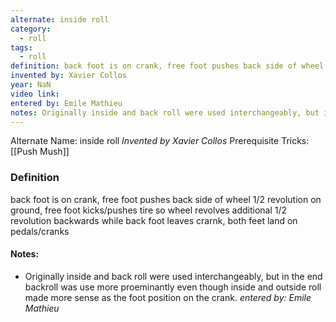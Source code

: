 ```yaml
---
alternate: inside roll
category:
  - roll
tags:
  - roll
definition: back foot is on crank, free foot pushes back side of wheel 1/2 revolution on ground, free foot kicks/pushes tire so wheel revolves additional 1/2 revolution backwards while back foot leaves crarnk, both feet land on pedals/cranks
invented by: Xavier Collos
year: NaN
video link: 
entered by: Emile Mathieu
notes: Originally inside and back roll were used interchangeably, but in the end backroll was use more proeminantly even though inside and outside roll made more sense as the foot position on the crank.
---
```

Alternate Name: inside roll
*Invented by Xavier Collos*
Prerequisite Tricks: [[Push Mush]]

### Definition
back foot is on crank, free foot pushes back side of wheel 1/2 revolution on ground, free foot kicks/pushes tire so wheel revolves additional 1/2 revolution backwards while back foot leaves crarnk, both feet land on pedals/cranks


#### Notes:
- Originally inside and back roll were used interchangeably, but in the end backroll was use more proeminantly even though inside and outside roll made more sense as the foot position on the crank.
*entered by: Emile Mathieu*
